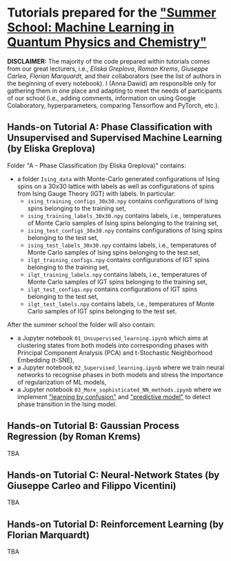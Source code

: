 # Tutorials prepared for the ["Summer School: Machine Learning in Quantum Physics and Chemistry"](https://ml2021.ckc.uw.edu.pl/)

**DISCLAIMER:** The majority of the code prepared within tutorials comes from our great lecturers, i.e., *Eliska Greplova*, *Roman Krems*, *Giuseppe Carleo*, *Florian Marquardt*, and their collaborators (see the list of authors in the beginning of every notebook). I (Anna Dawid) am responsible only for gathering them in one place and adapting to meet the needs of participants of our school (i.e., adding comments, information on using Google Colaboratory, hyperparameters, comparing Tensorflow and PyTorch, etc.).

## Hands-on Tutorial A: Phase Classification with Unsupervised and Supervised Machine Learning (by Eliska Greplova)
Folder "A - Phase Classification (by Eliska Greplova)" contains:
- a folder `Ising_data` with Monte-Carlo generated configurations of Ising spins on a 30x30 lattice with labels as well as configurations of spins from Ising Gauge Theory (IGT) with labels. In particular:
  - `ising_training_configs_30x30.npy` contains configurations of Ising spins belonging to the training set,
  - `ising_training_labels_30x30.npy` contains labels, i.e., temperatures of Monte Carlo samples of Ising spins belonging to the training set,
  - `ising_test_configs_30x30.npy` contains configurations of Ising spins belonging to the test set,
  - `ising_test_labels_30x30.npy` contains labels, i.e., temperatures of Monte Carlo samples of Ising spins belonging to the test set,
  - `ilgt_training_configs.npy` contains configurations of IGT spins belonging to the training set,
  - `ilgt_training_labels.npy` contains labels, i.e., temperatures of Monte Carlo samples of IGT spins belonging to the training set,
  - `ilgt_test_configs.npy` contains configurations of IGT spins belonging to the test set,
  - `ilgt_test_labels.npy` contains labels, i.e., temperatures of Monte Carlo samples of IGT spins belonging to the test set.

After the summer school the folder will also contain:
- a Jupyter notebook `01_Unsupervised_learning.ipynb` which aims at clustering states from both models into corresponding phases with Principal Component Analysis (PCA) and t-Stochastic Neighborhood Embedding (t-SNE),
- a Jupyter notebook `02_Supervised_learning.ipynb` where we train neural networks to recognise phases in both models and stress the importance of regularization of ML models,
- a Jupyter notebook `03_More_sophisticated_NN_methods.ipynb` where we implement ["learning by confusion"](https://www.nature.com/articles/nphys4037) and ["predictive model"](https://iopscience.iop.org/article/10.1088/1367-2630/ab7771/meta) to detect phase transition in the Ising model.

## Hands-on Tutorial B: Gaussian Process Regression (by Roman Krems)
TBA

## Hands-on Tutorial C: Neural-Network States (by Giuseppe Carleo and Filippo Vicentini)
TBA

## Hands-on Tutorial D: Reinforcement Learning (by Florian Marquardt)
TBA
